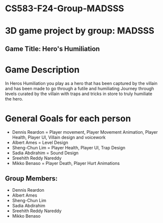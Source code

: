 # CS583-F24-Group-MADSSS
# 3D game project by group: MADSSS

## Game Title: Hero's Humiliation

# Game Description
In Heros Humiliation you play as a hero that has been captured by the villain and has been made to go through a futile and humiliating Journey through levels curated by the villain with traps and tricks in store to truly humiliate the hero.

# General Goals for each person
- Dennis Reardon = Player movement, Player Movement Animation, Player Health, Player UI, Villain design and voicework
- Albert Ames = Level Design
- Sheng-Chun Lim = Player Health, Player UI, Trap Design
- Sadia Abdirahim = Sound Design
- Sreehith Reddy Nareddy
- Mikko Benaso = Player Death, Player Hurt Animations

## Group Members:
- Dennis Reardon
- Albert Ames
- Sheng-Chun Lim
- Sadia Abdirahim
- Sreehith Reddy Nareddy
- Mikko Benaso


